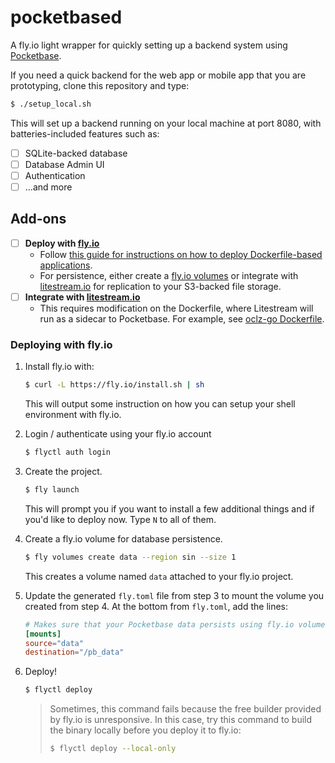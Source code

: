 # pocketbased

A fly.io light wrapper for quickly setting up a backend system using
[Pocketbase](https://pocketbase.io/).

If you need a quick backend for the web app or mobile app that you are
prototyping, clone this repository and type:

```sh
$ ./setup_local.sh
```

This will set up a backend running on your local machine at port 8080, with
batteries-included features such as:

- [ ] SQLite-backed database
- [ ] Database Admin UI
- [ ] Authentication
- [ ] ...and more

## Add-ons

- [ ] **Deploy with [fly.io](https://fly.io)**
  - Follow
    [this guide for instructions on how to deploy Dockerfile-based applications](https://fly.io/docs/languages-and-frameworks/dockerfile/).
  - For persistence, either create a
    [fly.io volumes](https://fly.io/docs/reference/volumes/) or integrate with
    [litestream.io](https://litestream.io) for replication to your S3-backed
    file storage.
- [ ] **Integrate with [litestream.io](https://litestream.io)**
  - This requires modification on the Dockerfile, where Litestream will run as a
    sidecar to Pocketbase. For example, see
    [oclz-go Dockerfile](https://github.com/nmcapule/oclz-go/blob/development/Dockerfile).

### Deploying with fly.io

1. Install fly.io with:

   ```sh
   $ curl -L https://fly.io/install.sh | sh
   ```

   This will output some instruction on how you can setup your shell environment
   with fly.io.

2. Login / authenticate using your fly.io account

   ```sh
   $ flyctl auth login
   ```

3. Create the project.

   ```sh
   $ fly launch
   ```

   This will prompt you if you want to install a few additional things and if
   you'd like to deploy now. Type `N` to all of them.

4. Create a fly.io volume for database persistence.

   ```sh
   $ fly volumes create data --region sin --size 1
   ```

   This creates a volume named `data` attached to your fly.io project.

5. Update the generated `fly.toml` file from step 3 to mount the volume you
   created from step 4. At the bottom from `fly.toml`, add the lines:

   ```toml
   # Makes sure that your Pocketbase data persists using fly.io volumes.
   [mounts]
   source="data"
   destination="/pb_data"
   ```

6. Deploy!

   ```sh
   $ flyctl deploy
   ```

   > Sometimes, this command fails because the free builder provided by fly.io
   > is unresponsive. In this case, try this command to build the binary locally
   > before you deploy it to fly.io:
   >
   > ```sh
   > $ flyctl deploy --local-only
   > ```
